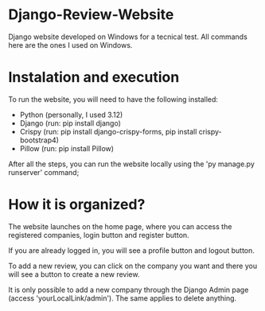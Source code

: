 # Django-Review-Website
Django website developed on Windows for a tecnical test.
All commands here are the ones I used on Windows.

# Instalation and execution
To run the website, you will need to have the following installed:
  - Python (personally, I used 3.12)
  - Django (run: pip install django)
  - Crispy (run: pip install django-crispy-forms, pip install crispy-bootstrap4)
  - Pillow (run: pip install Pillow)

After all the steps, you can run the website locally using the 'py manage.py runserver' command;

# How it is organized?
The website launches on the home page, where you can access the registered companies, login button and register button.

If you are already logged in, you will see a profile button and logout button.

To add a new review, you can click on the company you want and there you will see a button to create a new review.

It is only possible to add a new company through the Django Admin page (access 'yourLocalLink/admin'). The same applies to delete anything.
